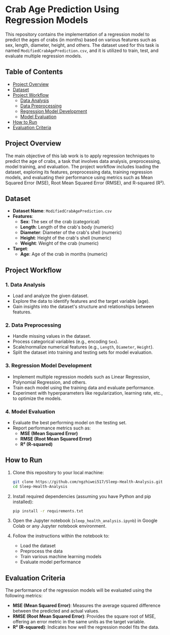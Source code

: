 # Crab Age Prediction Using Regression Models

This repository contains the implementation of a regression model to predict the ages of crabs (in months) based on various features such as sex, length, diameter, height, and others. The dataset used for this task is named `ModifiedCrabAgePrediction.csv`, and it is utilized to train, test, and evaluate multiple regression models.

## Table of Contents

- [Project Overview](#project-overview)
- [Dataset](#dataset)
- [Project Workflow](#project-workflow)
  - [Data Analysis](#1-data-analysis)
  - [Data Preprocessing](#2-data-preprocessing)
  - [Regression Model Development](#3-regression-model-development)
  - [Model Evaluation](#4-model-evaluation)
- [How to Run](#how-to-run)
- [Evaluation Criteria](#evaluation-criteria)


## Project Overview

The main objective of this lab work is to apply regression techniques to predict the age of crabs, a task that involves data analysis, preprocessing, model training, and evaluation. The project workflow includes loading the dataset, exploring its features, preprocessing data, training regression models, and evaluating their performance using metrics such as Mean Squared Error (MSE), Root Mean Squared Error (RMSE), and R-squared (R²).

## Dataset

- **Dataset Name**: `ModifiedCrabAgePrediction.csv`
- **Features**:
  - **Sex**: The sex of the crab (categorical)
  - **Length**: Length of the crab's body (numeric)
  - **Diameter**: Diameter of the crab's shell (numeric)
  - **Height**: Height of the crab's shell (numeric)
  - **Weight**: Weight of the crab (numeric)
- **Target**:
  - **Age**: Age of the crab in months (numeric)

## Project Workflow

### 1. Data Analysis

- Load and analyze the given dataset.
- Explore the data to identify features and the target variable (age).
- Gain insights into the dataset's structure and relationships between features.

### 2. Data Preprocessing

- Handle missing values in the dataset.
- Process categorical variables (e.g., encoding `Sex`).
- Scale/normalize numerical features (e.g., `Length`, `Diameter`, `Height`).
- Split the dataset into training and testing sets for model evaluation.

### 3. Regression Model Development

- Implement multiple regression models such as Linear Regression, Polynomial Regression, and others.
- Train each model using the training data and evaluate performance.
- Experiment with hyperparameters like regularization, learning rate, etc., to optimize the models.

### 4. Model Evaluation

- Evaluate the best performing model on the testing set.
- Report performance metrics such as:
  - **MSE (Mean Squared Error)**
  - **RMSE (Root Mean Squared Error)**
  - **R² (R-squared)**

## How to Run

1. Clone this repository to your local machine:

    ```bash
    git clone https://github.com/ngzhiwei517/Sleep-Health-Analysis.git
    cd Sleep-Health-Analysis
    ```

2. Install required dependencies (assuming you have Python and pip installed):

    ```bash
    pip install -r requirements.txt
    ```

3. Open the Jupyter notebook (`sleep_health_analysis.ipynb`) in Google Colab or any Jupyter notebook environment.

4. Follow the instructions within the notebook to:
    - Load the dataset
    - Preprocess the data
    - Train various machine learning models
    - Evaluate model performance


## Evaluation Criteria

The performance of the regression models will be evaluated using the following metrics:
- **MSE (Mean Squared Error)**: Measures the average squared difference between the predicted and actual values.
- **RMSE (Root Mean Squared Error)**: Provides the square root of MSE, offering an error metric in the same units as the target variable.
- **R² (R-squared)**: Indicates how well the regression model fits the data.
